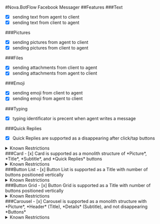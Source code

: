 #Nova.BotFlow Facebook Messager
##Features
###Text
- [x] sending text from agent to client
- [x] sending text from client to agent

###Pictures
- [x] sending pictures from agent to client
- [x] sending pictures from client to agent

###Files
- [x] sending attachments from client to agent
- [x] sending attachments from agent to client

###Emoji
- [x] sending emoji from client to agent
- [x] sending emoji from agent to client

###Typing
- [x] typing identificator is precent when agent writes a message

###Quick Replies
- [x] Quick Replies are supported as a disappearing after click/tap buttons
<details><summary>Known Restrictions</summary>
<p>
```
Keyboards:
Maximum label (buttons text) length 23 characters in Web client and Mobile client
Maximum label (buttons text) length 14 characters on Facebook website in widget 
Maximum 13 buttons
Context (Action Prompt) is required
```
</p>
</details>
###Card
- [x] Card is supported as a monolith structure of *Picture*, *Title*, *Subtitle*, and *Quick Replies* buttons
<details><summary>Known Restrictions</summary>
<p>
```
Maximum Title length is 80 characters
Maximum Subtitle length is 80 characters
Maximum 3 buttons
Maximum label (buttons text) length 23 characters in Web client and Mobile client
Maximum label (buttons text) length 14 characters on Facebook website in widget
```
</p>
</details>
###Button List
- [x] Button List is supported as a Title with number of buttons positioned vertically 
<details><summary>Known Restrictions</summary>
<p>
```
Maximum Title length is 640 characters
Maximum 3 buttons
Maximum label (buttons text) length 23 characters in Web client and Mobile client
Maximum label (buttons text) length 14 characters on Facebook website in widget
Context (Action Prompt) is required
```
</p>
</details>
###Button Grid
- [x] Button Grid is supported as a Title with number of buttons positioned vertically 
<details><summary>Known Restrictions</summary>
<p>
```
Maximum Title length is 640 characters
Maximum 3 buttons
Maximum label (buttons text) length 23 characters in Web client and Mobile client
Maximum label (buttons text) length 14 characters on Facebook website in widget
Context (Action Prompt) is required
```
</p>
</details>
###Carousel
- [x] Carousel is supported as a monolith structure with *Picture*, *Header* (Title), *Details* (Subtitle), and not disappearing *Buttons*
<details><summary>Known Restrictions</summary>
<p>
```
Maximum up to 10 carousel blocks (cards)
Maximum Title length is 80 characters
Maximum Subtitle length is 80 characters
Maximum 3 buttons
Maximum label (buttons text) length 23 characters in Web client and Mobile client
Maximum label (buttons text) length 14 characters on Facebook website in widget
Context (Action Prompt) is required
```
</p>
</details>